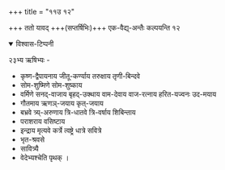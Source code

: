 +++
title = "११उ १२"

+++
ततो यावद् +++(सप्तर्षिभिः)+++ एक-वैद्य्-अन्तैः कल्पयन्ति १२  

<details open><summary>विश्वास-टिप्पनी</summary>

२३भ्य ऋषिभ्यः -  

- कृष्ण-द्वैपायनाय जीतू-कर्ण्याय तरुक्षाय तृणी-बिन्दवे  
- सोम-शुष्मिणे सोम-शुष्काय 
- वर्मिणे सनद्-वाजाय बृहद्-उक्थाय वाम-देवाय वाज-रत्नाय हरित-यज्वनः उद-मयाय 
- गौतमाय ऋणञ्-जयाय कृत्-जयाय 
- बभ्रवे त्र्य्-अरुणाय त्रि-धातवे त्रि-वर्षाय शिबिन्ताय 
- पराशराय वसिष्टाय  
- इन्द्राय मृत्यवे कर्त्रे त्वष्ट्रे धात्रे सवित्रे 
- भृत-श्रवसे 
- सावित्र्यै  
- वेदेभ्यश्चेति पृथक् ।
</details>
